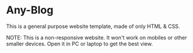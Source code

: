 # Any-Blog
This is a general purpose website template, made of only HTML &amp; CSS.


NOTE: This is a non-responsive website. It won't work on mobiles or other smaller devices. Open it in PC or laptop to get the best view.
